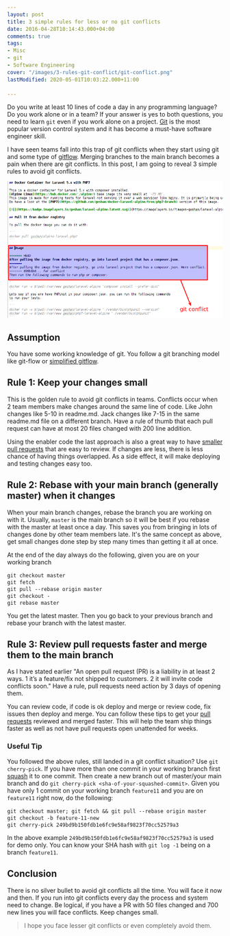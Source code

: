 ```yaml
---
layout: post
title: 3 simple rules for less or no git conflicts
date: 2016-04-28T10:14:43.000+04:00
comments: true
tags:
- Misc
- git
- Software Engineering
cover: "/images/3-rules-git-conflict/git-conflict.png"
lastModified: 2020-05-01T10:03:22.000+11:00

---
```

Do you write at least 10 lines of code a day in any programming language? Do you work alone or in a team? If your answer is yes to both questions, you need to learn `git` even if you work alone on a project. [Git](https://git-scm.com/) is the most popular version control system and it has become a must-have software engineer skill.

I have seen teams fall into this trap of git conflicts when they start using git and some type of [gitflow](https://geshan.com.np/blog/2014/12/do-you-git-your-code-follow-this-simplified-gitflow-model/). Merging branches to the main branch becomes a pain when there are git conflicts. In this post, I am going to reveal 3 simple rules to avoid git conflicts.

<img class="center" loading="lazy" src="/images/3-rules-git-conflict/git-conflict.png" title="3 simple rules for less or no git conflicts" alt="3 simple rules for less or no git conflicts"> <!-- more -->

## Assumption

You have some working knowledge of git. You follow a git branching model like git-flow or [simplified gitflow](https://geshan.com.np/blog/2015/09/how-to-use-simplified-gitflow-branching-model-video/).

## Rule 1: Keep your changes small

This is the golden rule to avoid git conflicts in teams. Conflicts occur when 2 team members make changes around the same line of code. Like John changes like 5-10 in readme.md. Jack changes like 7-15 in the same readme.md file on a different branch. Have a rule of thumb that each pull request can have at most 20 files changed with 200 line addition. 

Using the enabler code the last approach is also a great way to have [smaller pull requests](/blog/2020/10/small-pull-requests/ "Create small pull requests by using enabler code last") that are easy to review. If changes are less, there is less chance of having things overlapped. As a side effect, it will make deploying and testing changes easy too.

## Rule 2: Rebase with your main branch (generally master) when it changes

When your main branch changes, rebase the branch you are working on with it. Usually, `master` is the main branch so it will be best if you rebase with the master at least once a day. This saves you from bringing in lots of changes done by other team members late. It's the same concept as above, get small changes done step by step many times than getting it all at once. 

At the end of the day always do the following, given you are on your working branch

    git checkout master
    git fetch
    git pull --rebase origin master
    git checkout -
    git rebase master

You get the latest master. Then you go back to your previous branch and rebase your branch with the latest master.

## Rule 3: Review pull requests faster and merge them to the main branch

As I have stated earlier "An open pull request (PR) is a liability in at least 2 ways. 1 it’s a feature/fix not shipped to customers. 2 it will invite code conflicts soon." Have a rule, pull requests need action by 3 days of opening them. 

You can review code, if code is ok deploy and merge or review code, fix issues then deploy and merge. You can follow these tips to get your [pull requests](/blog/2019/12/how-to-get-your-pull-request-pr-merged-quickly/ "How to get your pull request (PR) approved and merged quickly") reviewed and merged faster. This will help the team ship things faster as well as not have pull requests open unattended for weeks.

### Useful Tip

You followed the above rules, still landed in a git conflict situation? Use `git cherry-pick`. If you have more than one commit in your working branch first [squash](https://geshan.com.np/blog/2014/07/4-git-tips-beyond-basics/) it to one commit. Then create a new branch out of master/your main branch and do `git cherry-pick <sha-of-your-squashed-commit>`. Given you have only 1 commit on your working branch `feature11` and you are on `feature11` right now, do the following:

    git checkout master; git fetch && git pull --rebase origin master
    git checkout -b feature-11-new
    git cherry-pick 249bd9b150fdb1e6fc9e58af9823f70cc52579a3

In the above example `249bd9b150fdb1e6fc9e58af9823f70cc52579a3` is used for demo only. You can know your SHA hash with `git log -1` being on a branch `feature11`.

## Conclusion

There is no silver bullet to avoid git conflicts all the time. You will face it now and then. If you run into git conflicts every day the process and system need to change. Be logical, if you have a PR with 50 files changed and 700 new lines you will face conflicts. Keep changes small.

> I hope you face lesser git conflicts or even completely avoid them.